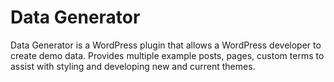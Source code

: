 # Data Generator
Data Generator is a WordPress plugin that allows a WordPress developer to create demo data. Provides multiple example posts, pages, custom terms to assist with styling and developing new and current themes.